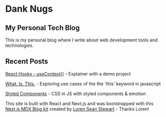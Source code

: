 # Dank Nugs

## My Personal Tech Blog

This is my personal blog where I write about web development tools and technologies.

## Recent Posts

[React Hooks - useContext()](https://dank-nugs.now.sh/blog/post-three-context/) - Explainer with a demo project

[What. Is. This.](https://dank-nugs.now.sh/blog/post-two-whats-this/) - Exploring use cases of the the 'this' keyword in javascript

[Styled Components](https://dank-nugs.now.sh/blog/post-one-styled-components/) - CSS in JS with styled components & emotion

This site is built with React and Next.js and was bootstrapped with this [Next.js MDX Blog kit](https://nextjs-mdx-blog-kit.com/) created by [Loren Sean Stewart](https://github.com/lorenseanstewart) - Thanks Loren!
